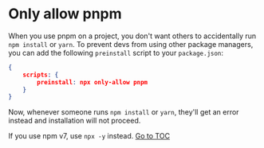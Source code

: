 
# Only allow pnpm


When you use pnpm on a project, you don't want others to accidentally run
`npm install` or `yarn`. To prevent devs from using other package managers,
you can add the following `preinstall` script to your `package.json`:

```json
{
	scripts: {
		preinstall: npx only-allow pnpm
	}
}
```

Now, whenever someone runs `npm install` or `yarn`, they'll get an
error instead and installation will not proceed.

If you use npm v7, use `npx -y` instead.
<span style="float: footnote;"><a href="./index.html#toc">Go to TOC</a></span>
